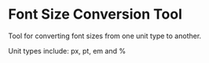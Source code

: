Font Size Conversion Tool
===========================

Tool for converting font sizes from one unit type to another. 

Unit types include: px, pt, em and %